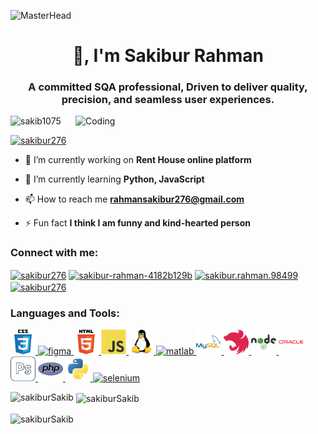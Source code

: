 ![MasterHead](https://user-images.githubusercontent.com/74038190/241765440-80728820-e06b-4f96-9c9e-9df46f0cc0a5.gif)
<h1 align="center">👋, I'm Sakibur Rahman</h1>
<h3 align="center">A committed SQA professional, Driven to deliver quality, precision, and seamless user experiences.</h3>
<img align="right" alt="Coding" width="400" src="https://encrypted-tbn0.gstatic.com/images?q=tbn:ANd9GcRoybVqdo_jJjYKcx0WjOAfWOlfvBl0EeGloZEXwXlg7g&s">


<p align="left"> <img src="https://komarev.com/ghpvc/?username=sakib1075&label=Profile%20views&color=0e75b6&style=flat" alt="sakib1075" /> </p>

<p align="left"> <a href="https://twitter.com/sakibur276" target="blank"><img src="https://img.shields.io/twitter/follow/sakibur276?logo=twitter&style=for-the-badge" alt="sakibur276" /></a> </p>

- 🔭 I’m currently working on **Rent House online platform**

- 🌱 I’m currently learning **Python, JavaScript**

- 📫 How to reach me **rahmansakibur276@gmail.com**

- ⚡ Fun fact **I think I am funny and kind-hearted person**

<h3 align="left">Connect with me:</h3>
<p align="left">
<a href="https://twitter.com/sakibur276" target="blank"><img align="center" src="https://raw.githubusercontent.com/rahuldkjain/github-profile-readme-generator/master/src/images/icons/Social/twitter.svg" alt="sakibur276" height="30" width="40" /></a>
<a href="https://linkedin.com/in/sakibur-rahman-4182b129b" target="blank"><img align="center" src="https://raw.githubusercontent.com/rahuldkjain/github-profile-readme-generator/master/src/images/icons/Social/linked-in-alt.svg" alt="sakibur-rahman-4182b129b" height="30" width="40" /></a>
<a href="https://fb.com/sakibur.rahman.98499" target="blank"><img align="center" src="https://raw.githubusercontent.com/rahuldkjain/github-profile-readme-generator/master/src/images/icons/Social/facebook.svg" alt="sakibur.rahman.98499" height="30" width="40" /></a>
<a href="https://instagram.com/sakibur276" target="blank"><img align="center" src="https://raw.githubusercontent.com/rahuldkjain/github-profile-readme-generator/master/src/images/icons/Social/instagram.svg" alt="sakibur276" height="30" width="40" /></a>
</p>

<h3 align="left">Languages and Tools:</h3>
<p align="left"> <a href="https://www.w3schools.com/css/" target="_blank" rel="noreferrer"> <img src="https://raw.githubusercontent.com/devicons/devicon/master/icons/css3/css3-original-wordmark.svg" alt="css3" width="40" height="40"/> </a> <a href="https://www.figma.com/" target="_blank" rel="noreferrer"> <img src="https://www.vectorlogo.zone/logos/figma/figma-icon.svg" alt="figma" width="40" height="40"/> </a> <a href="https://www.w3.org/html/" target="_blank" rel="noreferrer"> <img src="https://raw.githubusercontent.com/devicons/devicon/master/icons/html5/html5-original-wordmark.svg" alt="html5" width="40" height="40"/> </a> <a href="https://developer.mozilla.org/en-US/docs/Web/JavaScript" target="_blank" rel="noreferrer"> <img src="https://raw.githubusercontent.com/devicons/devicon/master/icons/javascript/javascript-original.svg" alt="javascript" width="40" height="40"/> </a> <a href="https://www.linux.org/" target="_blank" rel="noreferrer"> <img src="https://raw.githubusercontent.com/devicons/devicon/master/icons/linux/linux-original.svg" alt="linux" width="40" height="40"/> </a> <a href="https://www.mathworks.com/" target="_blank" rel="noreferrer"> <img src="https://upload.wikimedia.org/wikipedia/commons/2/21/Matlab_Logo.png" alt="matlab" width="40" height="40"/> </a> <a href="https://www.mysql.com/" target="_blank" rel="noreferrer"> <img src="https://raw.githubusercontent.com/devicons/devicon/master/icons/mysql/mysql-original-wordmark.svg" alt="mysql" width="40" height="40"/> </a> <a href="https://nestjs.com/" target="_blank" rel="noreferrer"> <img src="https://raw.githubusercontent.com/devicons/devicon/master/icons/nestjs/nestjs-plain.svg" alt="nestjs" width="40" height="40"/> </a> <a href="https://nodejs.org" target="_blank" rel="noreferrer"> <img src="https://raw.githubusercontent.com/devicons/devicon/master/icons/nodejs/nodejs-original-wordmark.svg" alt="nodejs" width="40" height="40"/> </a> <a href="https://www.oracle.com/" target="_blank" rel="noreferrer"> <img src="https://raw.githubusercontent.com/devicons/devicon/master/icons/oracle/oracle-original.svg" alt="oracle" width="40" height="40"/> </a> <a href="https://www.photoshop.com/en" target="_blank" rel="noreferrer"> <img src="https://raw.githubusercontent.com/devicons/devicon/master/icons/photoshop/photoshop-line.svg" alt="photoshop" width="40" height="40"/> </a> <a href="https://www.php.net" target="_blank" rel="noreferrer"> <img src="https://raw.githubusercontent.com/devicons/devicon/master/icons/php/php-original.svg" alt="php" width="40" height="40"/> </a> <a href="https://www.python.org" target="_blank" rel="noreferrer"> <img src="https://raw.githubusercontent.com/devicons/devicon/master/icons/python/python-original.svg" alt="python" width="40" height="40"/> </a> <a href="https://www.selenium.dev" target="_blank" rel="noreferrer"> <img src="https://raw.githubusercontent.com/detain/svg-logos/780f25886640cef088af994181646db2f6b1a3f8/svg/selenium-logo.svg" alt="selenium" width="40" height="40"/> </a> </p>

<p><img align="left" src="https://github-readme-stats.vercel.app/api/top-langs?username=sakiburSakib&show_icons=true&locale=en&layout=compact" alt="sakiburSakib" /></p>

<p>&nbsp;<img align="center" src="https://github-readme-stats.vercel.app/api?username=sakiburSakib&show_icons=true&locale=en" alt="sakiburSakib" /></p>

<p><img align="center" src="https://github-readme-streak-stats.herokuapp.com/?user=sakiburSakib&" alt="sakiburSakib" /></p>
